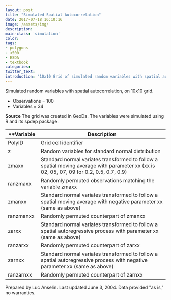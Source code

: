 ```yaml
---
layout: post
title: "Simulated Spatial Autocorrelation"
date: 2017-07-18 16:10:16
image: /assets/img/
description:
main-class: 'simulation'
color:
tags:
- polygons
- <500
- ESDA
- textbook
categories:
twitter_text:
introduction: "10x10 Grid of simulated random variables with spatial autocorrelation."
---
```

<script>
$('#map').hide();
</script>

Simulated random variables with spatial autocorrelation, on 10x10 grid.

* Observations = 100
* Variables = 34

**Source**
 The grid was created in GeoDa. The variables were simulated using R and its spdep package.

|**Variable|**Description**|
|---|---|
|PolyID |Grid cell identifier |
|z|Random variables for standard normal distribution |
|zmaxx|Standard normal variates transformed to follow a spatial moving average with parameter xx (xx is 02, 05, 07, 09 for 0.2, 0.5, 0.7, 0.9) |
|ranzmaxx |Randomly permuted observations matching the variable zmaxx |
|zmanxx |Standard normal variates transformed to follow a spatial moving average with negative parameter xx (same as above) |
|ranzmanxx |Randomly permuted counterpart of zmanxx |
|zarxx |Standard normal variates transformed to follow a spatial autoregressive process with parameter xx (same as above) |
|ranzarxx |Randomly permuted counterpart of zarxx |
|zarnxx |Standard normal variates transformed to follow a spatial autoregressive process with negative parameter xx (same as above) |
|ranzarnxx |Randomly permuted counterpart of zarnxx |


Prepared by Luc Anselin. Last updated June 3, 2004. Data provided "as is," no warranties.

